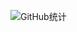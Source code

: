 ![GitHub统计](https://github-readme-stats-delta-three-96.vercel.app/api?username=Aucannot&count_private=true&show_icons=true&include_all_commits=true&custom_title=GitHub_Stats)
<!--START_SECTION:waka-->
<!--END_SECTION:waka-->
